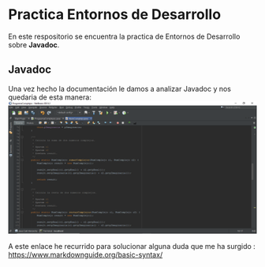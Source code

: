 # Practica Entornos de Desarrollo

En este respositorio se encuentra la practica de  Entornos de Desarrollo sobre     **Javadoc**. 
## Javadoc
Una vez hecho la documentación le damos a analizar Javadoc y nos quedaria de esta manera:
![Añadir imagen Aqui](https://github.com/Fabiobr27/Practica-Entornos/blob/master/Captura%20de%20pantalla%20(173).png)

  

A este enlace he recurrido para solucionar alguna duda que me ha surgido : https://www.markdownguide.org/basic-syntax/
